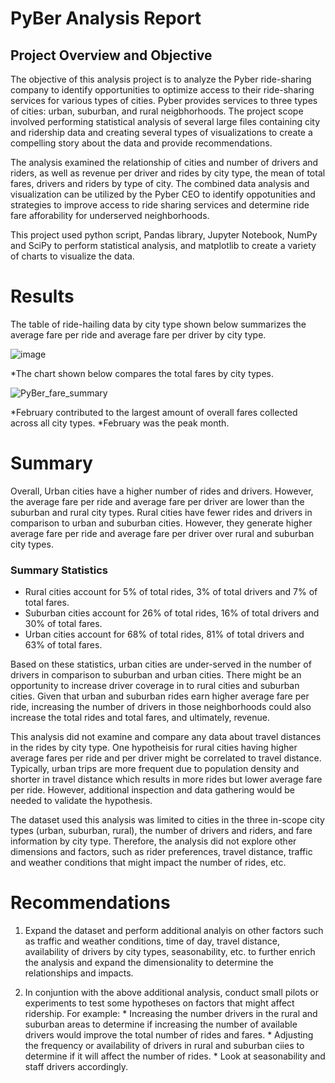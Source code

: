# PyBer Analysis Report

## Project Overview and Objective
The objective of this analysis project is to analyze the Pyber ride-sharing company to identify opportunities to optimize access to their ride-sharing services for various types of cities. Pyber provides services to three types of cities:  urban, suburban, and rural neigbhorhoods. The project scope involved performing statistical analysis of several large files containing city and ridership data and creating several types of visualizations to create a compelling story about the data and provide recommendations.

The analysis examined the relationship of cities and number of drivers and riders, as well as revenue per driver and rides by city type, the mean of total fares, drivers and riders by type of city. The combined data analysis and visualization can be utilized by the Pyber CEO to identify oppotunities and strategies to improve access to ride sharing services and determine ride fare afforability for underserved neighborhoods.

This project used python script, Pandas library, Jupyter Notebook,  NumPy and SciPy to perform statistical analysis, and matplotlib to create a variety of charts to visualize the data.


# Results
The table of ride-hailing data by city type shown below summarizes the average fare per ride and average fare per driver by city type.

![image](https://user-images.githubusercontent.com/80140082/115128328-e1a9ad80-9f91-11eb-87d0-fe078c97291f.png)

*The chart shown below compares the total fares by city types. 

![PyBer_fare_summary](https://user-images.githubusercontent.com/80140082/115128472-d2772f80-9f92-11eb-905c-8bba061dbcb1.png)

*February contributed to the largest amount of overall fares collected across all city types.
*February was the peak month.

# Summary
Overall, Urban cities have a higher number of rides and drivers. However, the average fare per ride and average fare per driver are lower than the suburban and rural city types. Rural cities have fewer rides and drivers in comparison to urban and suburban cities. However, they generate higher average fare per ride and average fare per driver over rural and suburban city types. 

### Summary Statistics
* Rural cities account for 5% of total rides, 3% of total drivers and 7% of total fares.
* Suburban cities account for 26% of total rides, 16% of total drivers and 30% of total fares.
* Urban cities account for 68% of total rides, 81% of total drivers and 63% of total fares.

Based on these statistics, urban cities are under-served in the number of drivers in comparison to suburban and urban cities. There might be an opportunity to increase driver coverage in to rural cities and suburban cities. Given that urban and suburban rides earn higher average fare per ride, increasing the number of drivers in those neighborhoods could also increase the total rides and total fares, and ultimately, revenue.

This analysis did not examine and compare any data about travel distances in the rides by city type. One hypotheisis for rural cities having higher average fares per ride and per driver might be correlated to travel distance. Typically, urban trips are more frequent due to population density and shorter in travel distance which results in more rides but lower average fare per ride. However, additional inspection and data gathering would be needed to validate the hypothesis.

The dataset used this analysis was limited to cities in the three in-scope city types (urban, suburban, rural), the number of drivers and riders, and fare information by city type. Therefore, the analysis did not explore other dimensions and factors, such as rider preferences, travel distance, traffic and weather conditions that might impact the number of rides, etc.


# Recommendations

1. Expand the dataset and perform additional analyis on other factors such as traffic and weather conditions, time of day, travel distance, availability of drivers    by city types, seasonability, etc. to further enrich the analysis and expand the dimensionality to determine the relationships and impacts.

2. In conjuntion with the above additional analysis, conduct small pilots or experiments to test some hypotheses on factors that might affect ridership. For         example:
        * Increasing the number drivers in the rural and suburban areas to determine if increasing the number of available drivers would improve the total 
          number of rides and fares. 
        * Adjusting the frequency or availability of drivers in rural and suburban ciies to determine if it will affect the number of rides. 
        * Look at seasonability and staff drivers accordingly. 

